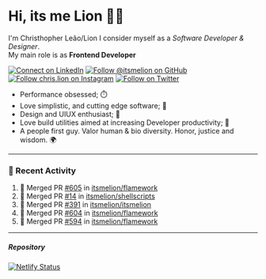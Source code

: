 # Hi, its me Lion 👋🦁

I'm Christhopher Leão/Lion
I consider myself as a _Software Developer & Designer_.<br/>My main role is as <b>Frontend Developer</b>
<br />

[![Connect on LinkedIn](https://img.shields.io/badge/--linkedin?label=LinkedIn&logo=LinkedIn&style=social)](https://www.linkedin.com/in/chrislion)
[![Follow @itsmelion on GitHub](https://img.shields.io/github/followers/itsmelion?label=follow%20%40itsmeLion&style=social)](https://github.com/itsmelion)
[![Follow chris.lion on Instagram](https://img.shields.io/badge/--instagram?label=@chris.lion&logo=Instagram&style=social)](https://instagram.com/chris.lion)
[![Follow on Twitter](https://img.shields.io/badge/--twitter?label=@ChrisLion_me&logo=Twitter&style=social)](https://twitter.com/chrislion_me)

- Performance obsessed; ⏱️
- Love simplistic, and cutting edge software; 📆
- Design and UIUX enthusiast; 🎨
- Love build utilities aimed at increasing Developer productivity; 🧰
- A people first guy. Valor human & bio diversity. Honor, justice and wisdom. 🌍

---
### 📰 Recent Activity

<!--START_SECTION:activity-->
1. 🎉 Merged PR [#605](https://github.com/itsmelion/flamework/pull/605) in [itsmelion/flamework](https://github.com/itsmelion/flamework)
2. 🎉 Merged PR [#14](https://github.com/itsmelion/shellscripts/pull/14) in [itsmelion/shellscripts](https://github.com/itsmelion/shellscripts)
3. 🎉 Merged PR [#391](https://github.com/itsmelion/itsmelion/pull/391) in [itsmelion/itsmelion](https://github.com/itsmelion/itsmelion)
4. 🎉 Merged PR [#604](https://github.com/itsmelion/flamework/pull/604) in [itsmelion/flamework](https://github.com/itsmelion/flamework)
5. 🎉 Merged PR [#594](https://github.com/itsmelion/flamework/pull/594) in [itsmelion/flamework](https://github.com/itsmelion/flamework)
<!--END_SECTION:activity-->

___

##### Repository
[![Netlify Status](https://api.netlify.com/api/v1/badges/9e2e6136-1ab9-42fc-8d4e-188512d5d841/deploy-status)](https://app.netlify.com/sites/lion-portfolio/deploys)
